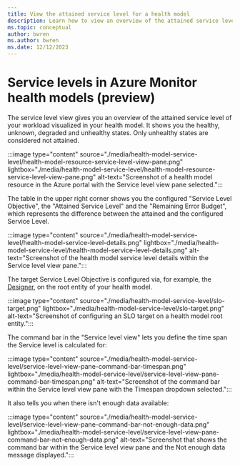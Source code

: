 ```yaml
---
title: View the attained service level for a health model
description: Learn how to view an overview of the attained service level for your workload for the time span you specify.
ms.topic: conceptual
author: bwren
ms.author: bwren
ms.date: 12/12/2023
---
```


# Service levels in Azure Monitor health models (preview)

The service level view gives you an overview of the attained service level of your workload visualized in your health model. It shows you the healthy, unknown, degraded and unhealthy states. Only unhealthy states are considered not attained.

:::image type="content" source="./media/health-model-service-level/health-model-resource-service-level-view-pane.png" lightbox="./media/health-model-service-level/health-model-resource-service-level-view-pane.png" alt-text="Screenshot of a health model resource in the Azure portal with the Service level view pane selected.":::

The table in the upper right corner shows you the configured "Service Level Objective", the "Attained Service Level" and the "Remaining Error Budget", which represents the difference between the attained and the configured Service Level.

:::image type="content" source="./media/health-model-service-level/health-model-service-level-details.png" lightbox="./media/health-model-service-level/health-model-service-level-details.png" alt-text="Screenshot of the health model service level details within the Service level view pane.":::

The target Service Level Objective is configured via, for example, the [Designer](./health-model-create-modify-with-designer.md), on the root entity of your health model.

:::image type="content" source="./media/health-model-service-level/slo-target.png" lightbox="./media/health-model-service-level/slo-target.png" alt-text="Screenshot of configuring an SLO target on a health model root entity.":::

The command bar in the "Service level view" lets you define the time span the Service level is calculated for:

:::image type="content" source="./media/health-model-service-level/service-level-view-pane-command-bar-timespan.png" lightbox="./media/health-model-service-level/service-level-view-pane-command-bar-timespan.png" alt-text="Screenshot of the command bar within the Service level view pane with the Timespan dropdown selected.":::

It also tells you when there isn't enough data available:

:::image type="content" source="./media/health-model-service-level/service-level-view-pane-command-bar-not-enough-data.png" lightbox="./media/health-model-service-level/service-level-view-pane-command-bar-not-enough-data.png" alt-text="Screenshot that shows the command bar within the Service level view pane and the Not enough data message displayed.":::